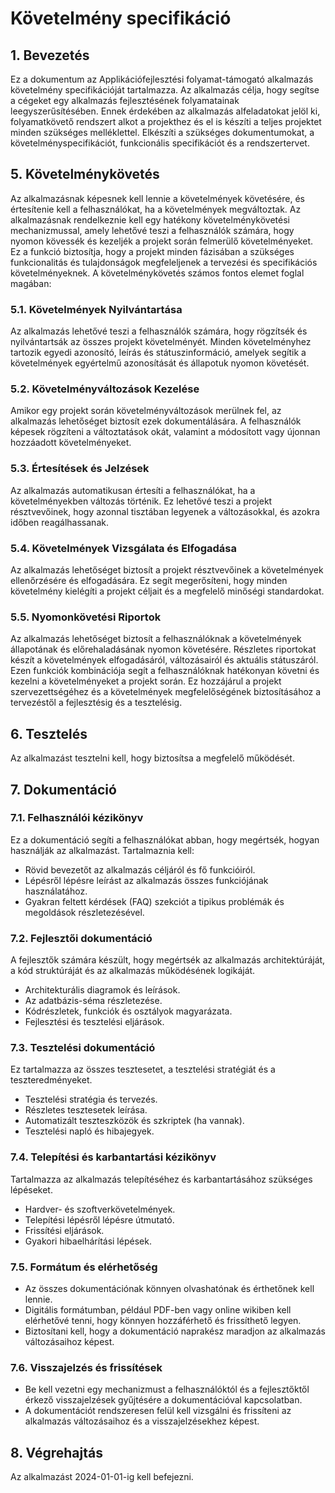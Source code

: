 # Követelmény specifikáció

## 1. Bevezetés

Ez a dokumentum az Applikációfejlesztési folyamat-támogató alkalmazás követelmény specifikációját tartalmazza.
Az alkalmazás célja, hogy segítse a cégeket egy alkalmazás fejlesztésének folyamatainak leegyszerűsítésében.
Ennek érdekében az alkalmazás alfeladatokat jelöl ki, folyamatkövető rendszert alkot a projekthez és el is készíti a teljes projektet minden szükséges melléklettel.
Elkészíti a szükséges dokumentumokat, a követelményspecifikációt, funkcionális specifikációt és a rendszertervet.

## 5. Követelménykövetés
Az alkalmazásnak képesnek kell lennie a követelmények követésére, és értesítenie kell a felhasználókat, ha a követelmények megváltoztak.
Az alkalmazásnak rendelkeznie kell egy hatékony követelménykövetési mechanizmussal, amely lehetővé teszi a felhasználók számára, hogy nyomon kövessék és kezeljék a projekt során felmerülő követelményeket. 
Ez a funkció biztosítja, hogy a projekt minden fázisában a szükséges funkcionalitás és tulajdonságok megfeleljenek a tervezési és specifikációs követelményeknek. 
A követelménykövetés számos fontos elemet foglal magában:

### 5.1. Követelmények Nyilvántartása
Az alkalmazás lehetővé teszi a felhasználók számára, hogy rögzítsék és nyilvántartsák az összes projekt követelményét. 
Minden követelményhez tartozik egyedi azonosító, leírás és státuszinformáció, amelyek segítik a követelmények egyértelmű azonosítását és állapotuk nyomon követését.

### 5.2. Követelményváltozások Kezelése
Amikor egy projekt során követelményváltozások merülnek fel, az alkalmazás lehetőséget biztosít ezek dokumentálására. 
A felhasználók képesek rögzíteni a változtatások okát, valamint a módosított vagy újonnan hozzáadott követelményeket.

### 5.3. Értesítések és Jelzések
Az alkalmazás automatikusan értesíti a felhasználókat, ha a követelményekben változás történik. 
Ez lehetővé teszi a projekt résztvevőinek, hogy azonnal tisztában legyenek a változásokkal, és azokra időben reagálhassanak.

### 5.4. Követelmények Vizsgálata és Elfogadása
Az alkalmazás lehetőséget biztosít a projekt résztvevőinek a követelmények ellenőrzésére és elfogadására. 
Ez segít megerősíteni, hogy minden követelmény kielégíti a projekt céljait és a megfelelő minőségi standardokat.
### 5.5. Nyomonkövetési Riportok
Az alkalmazás lehetőséget biztosít a felhasználóknak a követelmények állapotának és előrehaladásának nyomon követésére. 
Részletes riportokat készít a követelmények elfogadásáról, változásairól és aktuális státuszáról.
Ezen funkciók kombinációja segít a felhasználóknak hatékonyan követni és kezelni a követelményeket a projekt során. 
Ez hozzájárul a projekt szervezettségéhez és a követelmények megfelelőségének biztosításához a tervezéstől a fejlesztésig és a tesztelésig.

## 6. Tesztelés

Az alkalmazást tesztelni kell, hogy biztosítsa a megfelelő működését.

## 7. Dokumentáció

### 7.1. Felhasználói kézikönyv

Ez a dokumentáció segíti a felhasználókat abban, hogy megértsék, hogyan használják az alkalmazást. Tartalmaznia kell:

 * Rövid bevezetőt az alkalmazás céljáról és fő funkcióiról.
 * Lépésről lépésre leírást az alkalmazás összes funkciójának használatához.
 * Gyakran feltett kérdések (FAQ) szekciót a tipikus problémák és megoldások részletezésével.

### 7.2. Fejlesztői dokumentáció

A fejlesztők számára készült, hogy megértsék az alkalmazás architektúráját, a kód struktúráját és az alkalmazás működésének logikáját.

 * Architekturális diagramok és leírások.
 * Az adatbázis-séma részletezése.
 * Kódrészletek, funkciók és osztályok magyarázata.
 * Fejlesztési és tesztelési eljárások.

### 7.3. Tesztelési dokumentáció

Ez tartalmazza az összes tesztesetet, a tesztelési stratégiát és a teszteredményeket.

* Tesztelési stratégia és tervezés.
* Részletes tesztesetek leírása.
* Automatizált teszteszközök és szkriptek (ha vannak).
* Tesztelési napló és hibajegyek.

### 7.4. Telepítési és karbantartási kézikönyv

Tartalmazza az alkalmazás telepítéséhez és karbantartásához szükséges lépéseket.

 * Hardver- és szoftverkövetelmények.
 * Telepítési lépésről lépésre útmutató.
 * Frissítési eljárások.
 * Gyakori hibaelhárítási lépések.

### 7.5. Formátum és elérhetőség

 * Az összes dokumentációnak könnyen olvashatónak és érthetőnek kell lennie.
 * Digitális formátumban, például PDF-ben vagy online wikiben kell elérhetővé tenni, hogy könnyen hozzáférhető és frissíthető legyen.
 * Biztosítani kell, hogy a dokumentáció naprakész maradjon az alkalmazás változásaihoz képest.

### 7.6. Visszajelzés és frissítések

 * Be kell vezetni egy mechanizmust a felhasználóktól és a fejlesztőktől érkező visszajelzések gyűjtésére a dokumentációval kapcsolatban.
 * A dokumentációt rendszeresen felül kell vizsgálni és frissíteni az alkalmazás változásaihoz és a visszajelzésekhez képest.

## 8. Végrehajtás
Az alkalmazást 2024-01-01-ig kell befejezni.